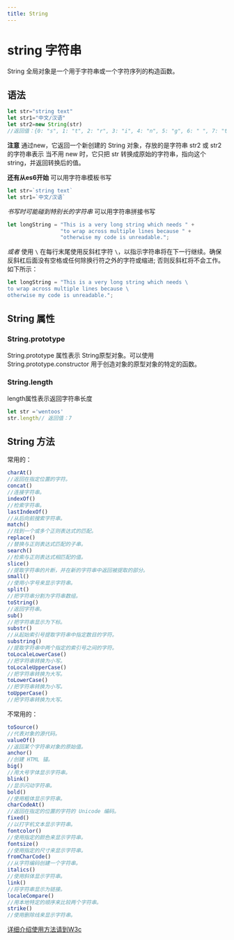 ```yaml
---
title: String
---
```

# string 字符串
String 全局对象是一个用于字符串或一个字符序列的构造函数。
## 语法
```js
let str="string text"
let str1="中文/汉语"
let str2=new String(str)
//返回值：{0: "s", 1: "t", 2: "r", 3: "i", 4: "n", 5: "g", 6: " ", 7: "t", 8: "e", 9: "x", 10: "t", length: 11, [[PrimitiveValue]]: "string text"}
```
**注意** 通过new，它返回一个新创建的 String 对象，存放的是字符串 str2 或 str2 的字符串表示
当不用 new  时，它只把 str 转换成原始的字符串，指向这个string，并返回转换后的值。

**还有从es6开始** 可以用字符串模板书写
```js
let str=`string text`
let str1=`中文/汉语`
```


_书写时可能碰到特别长的字符串_ 可以用字符串拼接书写

```js
let longString = "This is a very long string which needs " +
                 "to wrap across multiple lines because " +
                 "otherwise my code is unreadable.";
```
_或者_ 使用 `\` 在每行末尾使用反斜杠字符 `\`，以指示字符串将在下一行继续。确保反斜杠后面没有空格或任何除换行符之外的字符或缩进; 否则反斜杠将不会工作。 如下所示：
```js
let longString = "This is a very long string which needs \
to wrap across multiple lines because \
otherwise my code is unreadable.";
```
## String 属性
### String.prototype
String.prototype 属性表示 String原型对象。可以使用 String.prototype.constructor 用于创造对象的原型对象的特定的函数。
### String.length
length属性表示返回字符串长度
```js
let str ='wentoos'
str.length// 返回值：7
```
## String 方法
常用的：
```js
charAt()
//返回在指定位置的字符。
concat()
//连接字符串。
indexOf()
//检索字符串。
lastIndexOf()
//从后向前搜索字符串。
match()
//找到一个或多个正则表达式的匹配。
replace()
//替换与正则表达式匹配的子串。
search()
//检索与正则表达式相匹配的值。
slice()
//提取字符串的片断，并在新的字符串中返回被提取的部分。
small()
//使用小字号来显示字符串。
split()
//把字符串分割为字符串数组。
toString()
//返回字符串。
sub()
//把字符串显示为下标。
substr()
//从起始索引号提取字符串中指定数目的字符。
substring()
//提取字符串中两个指定的索引号之间的字符。
toLocaleLowerCase()
//把字符串转换为小写。
toLocaleUpperCase()
//把字符串转换为大写。
toLowerCase()
//把字符串转换为小写。
toUpperCase()
//把字符串转换为大写。
```
不常用的：
```js
toSource()
//代表对象的源代码。
valueOf()
//返回某个字符串对象的原始值。
anchor()
//创建 HTML 锚。
big()
//用大号字体显示字符串。
blink()
//显示闪动字符串。
bold()
//使用粗体显示字符串。
charCodeAt()
//返回在指定的位置的字符的 Unicode 编码。
fixed()
//以打字机文本显示字符串。
fontcolor()
//使用指定的颜色来显示字符串。
fontsize()
//使用指定的尺寸来显示字符串。
fromCharCode()
//从字符编码创建一个字符串。
italics()
//使用斜体显示字符串。
link()
//将字符串显示为链接。
localeCompare()
//用本地特定的顺序来比较两个字符串。
strike()
//使用删除线来显示字符串。
```
[详细介绍使用方法请到W3c](http://www.w3school.com.cn/jsref/jsref_obj_string.asp)
